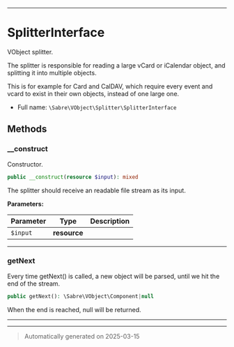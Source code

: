 ***

# SplitterInterface

VObject splitter.

The splitter is responsible for reading a large vCard or iCalendar object,
and splitting it into multiple objects.

This is for example for Card and CalDAV, which require every event and vcard
to exist in their own objects, instead of one large one.

* Full name: `\Sabre\VObject\Splitter\SplitterInterface`



## Methods


### __construct

Constructor.

```php
public __construct(resource $input): mixed
```

The splitter should receive an readable file stream as its input.






**Parameters:**

| Parameter | Type | Description |
|-----------|------|-------------|
| `$input` | **resource** |  |





***

### getNext

Every time getNext() is called, a new object will be parsed, until we
hit the end of the stream.

```php
public getNext(): \Sabre\VObject\Component|null
```

When the end is reached, null will be returned.










***


***
> Automatically generated on 2025-03-15
